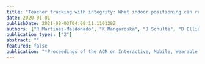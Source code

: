 ```yaml
---
title: "Teacher tracking with integrity: What indoor positioning can reveal about instructional proxemics"
date: 2020-01-01
publishDate: 2021-08-03T04:08:11.110128Z
authors: ["R Martinez-Maldonado", "K Mangaroska", "J Schulte", "D Elliott", "C Axisa", " ..."]
publication_types: ["2"]
abstract: ""
featured: false
publication: "*Proceedings of the ACM on Interactive, Mobile, Wearable and Ubiquitous …*"
---
```


